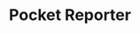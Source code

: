 ---
layout: tool
name: pocketreporter
title: Pocket Reporter
image: pocketreporter.png
external-url: http://pocketreporter.co.za/
logo: 
oneliner: A news editor in your pocket
opener: Pocket Reporter helps you be a better reporter by guiding you through the news gathering process
tool-info:
- bullet: Guides you through the news-gathering process
- bullet: Helps make sure you gather all the facts for your story
- bullet: All your information in one place, and can be emailed to yourself
slideshow:
- image: slideshow1.svg
- image: slideshow2.svg
- image: slideshow3.svg
creators:
- name: greg
external-creators:
- name: Raymond Joseph
  image: ray.jpg
  external-url: #
- name: Lion Summerbell
  image: lion.jpg
  external-url: #
- name: Peter Koen
  image: peter.jpg
  external-url: http://pondo.co
collaborators:
- name: Code for South Africa
  image: code4sa.png
  external-url: #
---